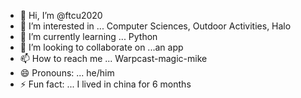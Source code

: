 - 👋 Hi, I’m @ftcu2020
- 👀 I’m interested in ... Computer Sciences, Outdoor Activities, Halo  
- 🌱 I’m currently learning ... Python
- 💞️ I’m looking to collaborate on ...an app
- 📫 How to reach me ... Warpcast-magic-mike  
- 😄 Pronouns: ... he/him
- ⚡ Fun fact: ... I lived in china for 6 months 

<!---
ftcu2020/ftcu2020 is a ✨ special ✨ repository because its `README.md` (this file) appears on your GitHub profile.
You can click the Preview link to take a look at your changes.
--->
